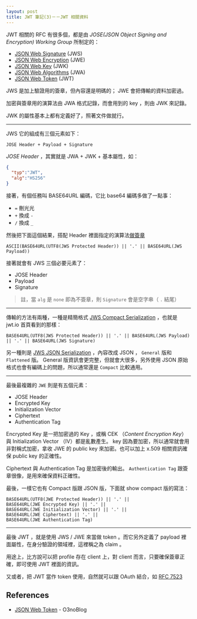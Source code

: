 ```yaml
---
layout: post
title: JWT 筆記(3)－－JWT 相關資料
---
```


JWT 相關的 RFC 有很多個，都是由 *JOSE(JSON Object Signing and Encryption) Working Group* 所制定的：

* [JSON Web Signature][] (JWS)
* [JSON Web Encryption][] (JWE)
* [JSON Web Key][] (JWK)
* [JSON Web Algorithms][] (JWA)
* [JSON Web Token][] (JWT)

[JSON Web Signature]: https://tools.ietf.org/html/rfc7515
[JSON Web Encryption]: https://tools.ietf.org/html/rfc7516
[JSON Web Key]: https://tools.ietf.org/html/rfc7517
[JSON Web Algorithms]: https://tools.ietf.org/html/rfc7518
[JSON Web Token]: https://tools.ietf.org/html/rfc7519

JWS 是加上驗證用的簽章，但內容還是明碼的； JWE 會把傳輸的資料加密過。

加密與簽章用的演算法由 JWA 格式記錄，而會用到的 key ，則由 JWK 來記錄。

JWK 的屬性基本上都有定義好了，照著文件做就行。

---

JWS 它的組成有三個元素如下：

```
JOSE Header + Payload + Signature

```

*JOSE Header* ，其實就是 JWA + JWK + 基本屬性，如：

```json
{
  "typ":"JWT",
  "alg":"HS256"
}
```

接著，有個任務叫 BASE64URL 編碼，它比 base64 編碼多做了一點事：

* `=` 刪光光
* `+` 換成 `-`
* `/` 換成 `_`

然後把下面這個結果，搭配 Header 裡面指定的演算法[做簽章](https://tools.ietf.org/html/rfc7515#section-5.1)

```
ASCII(BASE64URL(UTF8(JWS Protected Header)) || '.' || BASE64URL(JWS Payload))
```

接著就會有 JWS 三個必要元素了：

* JOSE Header
* Payload
* Signature

> 註，當 `alg` 是 `none` 即為不簽章，則 `Signature` 會是空字串（ `.` 結尾）

---

傳輸的方法有兩種，一種是精簡格式 [JWS Compact Serialization](https://tools.ietf.org/html/rfc7515#section-7.1) ，也就是 jwt.io 首頁看到的那樣：

```
BASE64URL(UTF8(JWS Protected Header)) || '.' || BASE64URL(JWS Payload) || '.' || BASE64URL(JWS Signature)
```

另一種則是 [JWS JSON Serialization](https://tools.ietf.org/html/rfc7515#section-7.2) ，內容改成 JSON ， `General` 版和 `Flattened` 版。 General 版資訊會更完整，但就會大很多，另外使用 JSON 原始格式也會有編碼上的問題，所以通常還是 `Compact` 比較通用。

---

最後最複雜的 `JWE` 則是有五個元素：


* JOSE Header
* Encrypted Key
* Initialization Vector
* Ciphertext
* Authentication Tag

Encrypted Key 是一把加密過的 Key ，或稱 CEK （*Content Encryption Key*）與 Initialization Vector （IV）都是亂數產生。 key 因為要加密，所以通常就會用非對稱式加密，拿收 JWE 的 public key 來加密。也可以加上 x.509 相關資訊確保 public key 的正確性。

Ciphertext 與 Authentication Tag 是加密後的輸出。 `Authentication Tag` 跟簽章很像，是用來確保資料正確性。

最後，一樣它也有 Compact 版跟 JSON 版，下面就 show compact 版的寫法：

```
BASE64URL(UTF8(JWE Protected Header)) || '.' ||
BASE64URL(JWE Encrypted Key) || '.' ||
BASE64URL(JWE Initialization Vector) || '.' ||
BASE64URL(JWE Ciphertext) || '.' ||
BASE64URL(JWE Authentication Tag)
```

---

最後 JWT ，就是使用 JWS / JWE 來當做 token 。而它另外定義了 payload 裡面屬性，在身分驗證的領域裡，這裡稱之為 claim 。

用途上，比方說可以把 profile 存在 client 上，對 client 而言，只要確保簽章正確，即可使用 JWT 裡面的資訊。

又或者，把 JWT 當作 token 使用，自然就可以跟 OAuth 結合，如 [RFC 7523](https://tools.ietf.org/html/rfc7523)

## References

* [JSON Web Token](https://blog.othree.net/log/2016/08/13/json-web-token/) - O3noBlog
